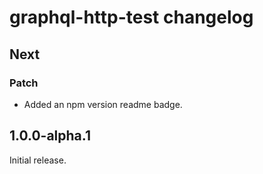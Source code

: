 # graphql-http-test changelog

## Next

### Patch

- Added an npm version readme badge.

## 1.0.0-alpha.1

Initial release.
